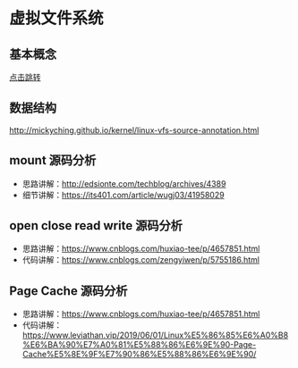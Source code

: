 
# 虚拟文件系统

## 基本概念
[点击跳转](https://zhuanlan.zhihu.com/p/402127017)

## 数据结构
http://mickyching.github.io/kernel/linux-vfs-source-annotation.html

## mount 源码分析
- 思路讲解：http://edsionte.com/techblog/archives/4389         
- 细节讲解：https://its401.com/article/wugj03/41958029

## open close read write 源码分析
- 思路讲解：https://www.cnblogs.com/huxiao-tee/p/4657851.html
- 代码讲解：https://www.cnblogs.com/zengyiwen/p/5755186.html

## Page Cache 源码分析
- 思路讲解：https://www.cnblogs.com/huxiao-tee/p/4657851.html
- 代码讲解：https://www.leviathan.vip/2019/06/01/Linux%E5%86%85%E6%A0%B8%E6%BA%90%E7%A0%81%E5%88%86%E6%9E%90-Page-Cache%E5%8E%9F%E7%90%86%E5%88%86%E6%9E%90/
